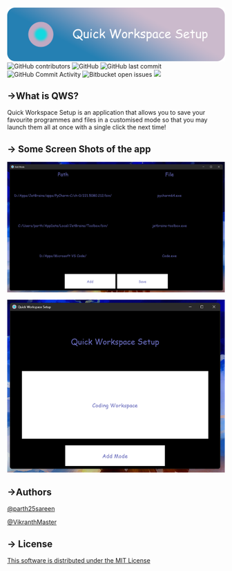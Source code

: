 ![](./Img/Banner.png)
![GitHub contributors](https://img.shields.io/github/contributors/parth25sareen/Quick-Workspace-Setup?color=9cf&style=for-the-badge)
![GitHub](https://img.shields.io/github/license/parth25sareen/Quick-Workspace-Setup?color=9cf&style=for-the-badge)
![GitHub last commit](https://img.shields.io/github/last-commit/parth25sareen/Quick-Workspace-Setup?color=9cf&style=for-the-badge)
![GitHub Commit Activity](https://img.shields.io/github/commit-activity/w/parth25sareen/quick-workspace-setup?color=9cf&style=for-the-badge)
![Bitbucket open issues](https://img.shields.io/bitbucket/issues/parth25sareen/Quick-Workspace-Setup?color=9cf&style=for-the-badge)
![](https://img.shields.io/github/languages/count/parth25sareen/quick-workspace-setup?logo=9cf&style=for-the-badge)

## ->What is QWS?

Quick Workspace Setup is an application that allows you to save your favourite programmes and files in a customised mode so that you may launch them all at once with a single click the next time!

## -> Some Screen Shots of the app

![](./Img/Add_mode.png)

>
![](./Img/Open_mode.png)

## ->Authors
[@parth25sareen](https://github.com/parth25sareen)

[@VikranthMaster](https://github.com/VikranthMaster)

## -> License
[This software is distributed under the MIT License](LICENSE)